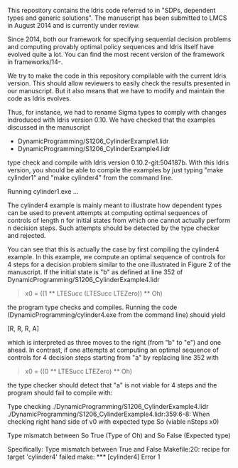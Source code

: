 This repository contains the Idris code referred to in "SDPs, dependent
types and generic solutions". The manuscript has been submitted to LMCS
in August 2014 and is currently under review.

Since 2014, both our framework for specifying sequential decision
problems and computing provably optimal policy sequences and Idris
itself have evolved quite a lot. You can find the most recent version of
the framework in frameworks/14-.

We try to make the code in this repository compilable with the current
Idris version. This should allow reviewers to easily check the results
presented in our manuscript. But it also means that we have to modify
and maintain the code as Idris evolves.

Thus, for instance, we had to rename Sigma types to comply with changes
indroduced with Idris version 0.10. We have checked that the examples
discussed in the manuscript

* DynamicProgramming/S1206_CylinderExample1.lidr
* DynamicProgramming/S1206_CylinderExample4.lidr

type check and compile with Idris version 0.10.2-git:504187b. With this
Idris version, you should be able to compile the examples by just typing
"make cylinder1" and "make cylinder4" from the command line.

Running cylinder1.exe ...

The cylinder4 example is mainly meant to illustrate how dependent types
can be used to prevent attempts at computing optimal sequences of
controls of length n for initial states from which one cannot actually
perform n decision steps. Such attempts should be detected by the type
checker and rejected.

You can see that this is actually the case by first compiling the
cylinder4 example. In this example, we compute an optimal sequence of
controls for 4 steps for a decision problem similar to the one
illustrated in Figure 2 of the manuscript. If the initial state is "b"
as defined at line 352 of DynamicProgramming/S1206_CylinderExample4.lidr

> x0 = ((1 ** LTESucc (LTESucc LTEZero)) ** Oh)

the program type checks and compiles. Running the code
(DynamicProgramming/cylinder4.exe from the command line) should yield

[R, R, R, A]

which is interpreted as three moves to the right (from "b" to "e") and
one ahead. In contrast, if one attempts at computing an optimal sequence
of controls for 4 decision steps starting from "a" by replacing line 352
with

> x0 = ((0 ** LTESucc LTEZero) ** Oh)

the type checker should detect that "a" is not viable for 4 steps and
the program should fail to compile with:

Type checking ./DynamicProgramming/S1206_CylinderExample4.lidr
./DynamicProgramming/S1206_CylinderExample4.lidr:359:6-8:
When checking right hand side of v0 with expected type
        So (viable nSteps x0)

Type mismatch between
        So True (Type of Oh)
and
        So False (Expected type)

Specifically:
        Type mismatch between
                True
        and
                False
Makefile:20: recipe for target 'cylinder4' failed
make: *** [cylinder4] Error 1

